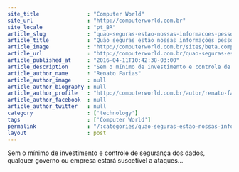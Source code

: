 ```yaml
---
site_title               : "Computer World"
site_url                 : "http://computerworld.com.br"
site_locale              : "pt_BR"
article_slug             : "quao-seguras-estao-nossas-informacoes-pessoais"
article_title            : "Quão seguras estão nossas informações pessoais?"
article_image            : "http://computerworld.com.br/sites/beta.computerworld.com.br/files/news_articles/cofre_seguranca.jpg"
article_url              : "http://computerworld.com.br/quao-seguras-estao-nossas-informacoes-pessoais"
article_published_at     : "2016-04-11T10:42:38-03:00"
article_description      : "Sem o mínimo de investimento e controle de segurança dos dados, qualquer governo ou empresa estará suscetível a ataques..."
article_author_name      : "Renato Farias"
article_author_image     : null
article_author_biography : null
article_author_profile   : "http://computerworld.com.br/autor/renato-farias"
article_author_facebook  : null
article_author_twitter   : null
category                 : ['technology']
tags                     : ['Computer World']
permalink                : "/:categories/quao-seguras-estao-nossas-informacoes-pessoais/"
layout                   : post
---
```


Sem o mínimo de investimento e controle de segurança dos dados, qualquer governo ou empresa estará suscetível a ataques...
